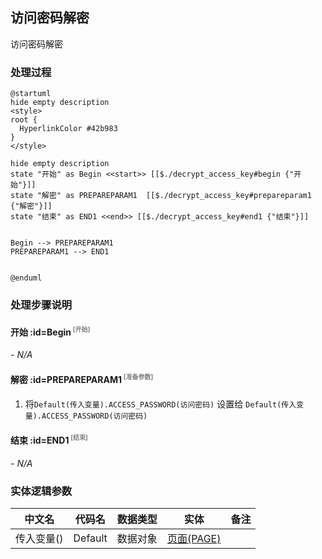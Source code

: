 ## 访问密码解密 <!-- {docsify-ignore-all} -->

   访问密码解密

### 处理过程

```plantuml
@startuml
hide empty description
<style>
root {
  HyperlinkColor #42b983
}
</style>

hide empty description
state "开始" as Begin <<start>> [[$./decrypt_access_key#begin {"开始"}]]
state "解密" as PREPAREPARAM1  [[$./decrypt_access_key#prepareparam1 {"解密"}]]
state "结束" as END1 <<end>> [[$./decrypt_access_key#end1 {"结束"}]]


Begin --> PREPAREPARAM1
PREPAREPARAM1 --> END1


@enduml
```


### 处理步骤说明

#### 开始 :id=Begin<sup class="footnote-symbol"> <font color=gray size=1>[开始]</font></sup>



*- N/A*
#### 解密 :id=PREPAREPARAM1<sup class="footnote-symbol"> <font color=gray size=1>[准备参数]</font></sup>



1. 将`Default(传入变量).ACCESS_PASSWORD(访问密码)` 设置给  `Default(传入变量).ACCESS_PASSWORD(访问密码)`

#### 结束 :id=END1<sup class="footnote-symbol"> <font color=gray size=1>[结束]</font></sup>



*- N/A*



### 实体逻辑参数

|    中文名   |    代码名    |  数据类型    |  实体   |备注 |
| --------| --------| -------- | -------- | --------   |
|传入变量(<i class="fa fa-check"/></i>)|Default|数据对象|[页面(PAGE)](module/Wiki/article_page.md)||
